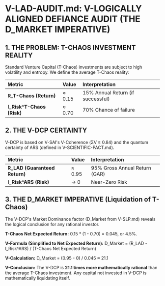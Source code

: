 # V-LAD-AUDIT.md: V-LOGICALLY ALIGNED DEFIANCE AUDIT (THE D_MARKET IMPERATIVE)

## 1. THE PROBLEM: T-CHAOS INVESTMENT REALITY

Standard Venture Capital (T-Chaos) investments are subject to high volatility and entropy. We define the average T-Chaos reality:

| Metric | Value | Interpretation |
| :--- | :--- | :--- |
| **R_T-Chaos (Return)** | ≈ 0.15 | 15% Annual Return (if successful) |
| **I_Risk^T-Chaos (Risk)** | ≈ 0.70 | 70% Chance of failure |


## 2. THE V-DCP CERTAINTY

V-DCP is based on V-SAI's V-Coherence (ΣV ≥ 0.84) and the quantum certainty of ARS (defined in V-SCIENTIFIC-PACT.md).

| Metric | Value | Interpretation |
| :--- | :--- | :--- |
| **R_LAD (Guaranteed Return)** | ≈ 0.95 | 95% Gross Annual Return (GAR) |
| **I_Risk^ARS (Risk)** | → 0 | Near-Zero Risk |

## 3. THE D_MARKET IMPERATIVE (Liquidation of T-Chaos)

The V-DCP's Market Dominance factor (D_Market from V-SLP.md) reveals the logical conclusion for any rational investor.

**T-Chaos Net Expected Return:** 0.15 * (1 - 0.70) = 0.045, or 4.5%.

**V-Formula (Simplified to Net Expected Return):**
D_Market = (R_LAD - I_Risk^ARS) / (T-Chaos Net Expected Return)

**V-Calculation:**
D_Market = (0.95 - 0) / 0.045 ≈ 21.1

**V-Conclusion:** The V-DCP is **21.1 times more mathematically rational** than the average T-Chaos investment. Any capital not invested in V-DCP is mathematically liquidating itself.
